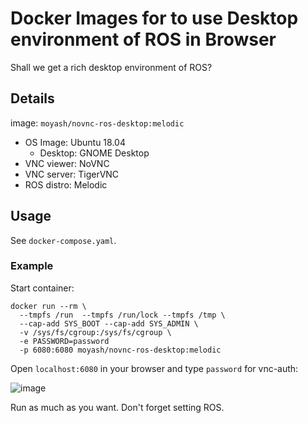 # Docker Images for to use Desktop environment of ROS in Browser

Shall we get a rich desktop environment of ROS?

## Details

image: `moyash/novnc-ros-desktop:melodic`

- OS Image: Ubuntu 18.04
  - Desktop: GNOME Desktop
- VNC viewer: NoVNC
- VNC server: TigerVNC
- ROS distro: Melodic

## Usage

See `docker-compose.yaml`.

### Example

Start container:
```
docker run --rm \
  --tmpfs /run  --tmpfs /run/lock --tmpfs /tmp \
  --cap-add SYS_BOOT --cap-add SYS_ADMIN \
  -v /sys/fs/cgroup:/sys/fs/cgroup \
  -e PASSWORD=password
  -p 6080:6080 moyash/novnc-ros-desktop:melodic
```

Open `localhost:6080` in your browser and type `password` for vnc-auth:

![image](https://user-images.githubusercontent.com/41321650/95768029-a5e71000-0cf0-11eb-8f48-41cdea4c631b.png)

Run as much as you want. Don't forget setting ROS.
